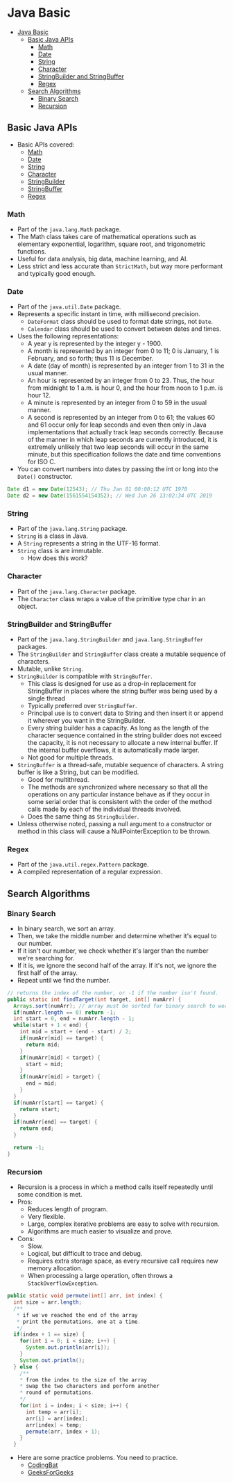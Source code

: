 # Java Basic

- [Java Basic](#java-basic)
  - [Basic Java APIs](#basic-java-apis)
    - [Math](#math)
    - [Date](#date)
    - [String](#string)
    - [Character](#character)
    - [StringBuilder and StringBuffer](#stringbuilder-and-stringbuffer)
    - [Regex](#regex)
  - [Search Algorithms](#search-algorithms)
    - [Binary Search](#binary-search)
    - [Recursion](#recursion)

## Basic Java APIs

- Basic APIs covered:
  - [Math](https://docs.oracle.com/javase/8/docs/api/java/lang/Math.html)
  - [Date](https://docs.oracle.com/javase/8/docs/api/java/util/Date.html)
  - [String](https://docs.oracle.com/javase/8/docs/api/java/lang/String.html)
  - [Character](https://docs.oracle.com/javase/8/docs/api/java/lang/Character.html)
  - [StringBuilder](https://docs.oracle.com/javase/8/docs/api/java/lang/StringBuilder.html)
  - [StringBuffer](https://docs.oracle.com/javase/8/docs/api/java/lang/StringBuffer.html)
  - [Regex](https://docs.oracle.com/javase/8/docs/api/java/util/regex/Pattern.html)

### Math

- Part of the `java.lang.Math` package.
- The Math class takes care of mathematical operations such as elementary exponential, logarithm, square root, and trigonometric functions.
- Useful for data analysis, big data, machine learning, and AI.
- Less strict and less accurate than `StrictMath`, but way more performant and typically good enough.

### Date

- Part of the `java.util.Date` package.
- Represents a specific instant in time, with millisecond precision.
  - `DateFormat` class should be used to format date strings, not `Date`.
  - `Calendar` class should be used to convert between dates and times.
- Uses the following representations:
  - A year y is represented by the integer y - 1900.
  - A month is represented by an integer from 0 to 11; 0 is January, 1 is February, and so forth; thus 11 is December.
  - A date (day of month) is represented by an integer from 1 to 31 in the usual manner.
  - An hour is represented by an integer from 0 to 23. Thus, the hour from midnight to 1 a.m. is hour 0, and the hour from noon to 1 p.m. is hour 12.
  - A minute is represented by an integer from 0 to 59 in the usual manner.
  - A second is represented by an integer from 0 to 61; the values 60 and 61 occur only for leap seconds and even then only in Java implementations that actually track leap seconds correctly. Because of the manner in which leap seconds are currently introduced, it is extremely unlikely that two leap seconds will occur in the same minute, but this specification follows the date and time conventions for ISO C.
- You can convert numbers into dates by passing the int or long into the `Date()` constructor.

```java
Date d1 = new Date(12543); // Thu Jan 01 00:00:12 UTC 1970
Date d2 = new Date(1561554154352); // Wed Jun 26 13:02:34 UTC 2019
```

### String

- Part of the `java.lang.String` package.
- `String` is a class in Java.
- A `String` represents a string in the UTF-16 format.
- `String` class is are immutable.
  - How does this work?

### Character

- Part of the `java.lang.Character` package.
- The `Character` class wraps a value of the primitive type char in an object.

### StringBuilder and StringBuffer

- Part of the `java.lang.StringBuilder` and `java.lang.StringBuffer` packages.
- The `StringBuilder` and `StringBuffer` class create a mutable sequence of characters.
- Mutable, unlike `String`.
- `StringBuilder` is compatible with `StringBuffer`.
  - This class is designed for use as a drop-in replacement for StringBuffer in places where the string buffer was being used by a single thread
  - Typically preferred over `StringBuffer`.
  - Principal use is to convert data to String and then insert it or append it wherever you want in the StringBuilder.
  - Every string builder has a capacity. As long as the length of the character sequence contained in the string builder does not exceed the capacity, it is not necessary to allocate a new internal buffer. If the internal buffer overflows, it is automatically made larger.
  - Not good for multiple threads.
- `StringBuffer` is a thread-safe, mutable sequence of characters. A string buffer is like a String, but can be modified.
  - Good for multithread.
  - The methods are synchronized where necessary so that all the operations on any particular instance behave as if they occur in some serial order that is consistent with the order of the method calls made by each of the individual threads involved.
  - Does the same thing as `StringBuilder`.
- Unless otherwise noted, passing a null argument to a constructor or method in this class will cause a NullPointerException to be thrown.

### Regex

- Part of the `java.util.regex.Pattern` package.
- A compiled representation of a regular expression.

## Search Algorithms

### Binary Search

- In binary search, we sort an array.
- Then, we take the middle number and determine whether it's equal to our number.
- If it isn't our number, we check whether it's larger than the number we're searching for.
- If it is, we ignore the second half of the array. If it's not, we ignore the first half of the array.
- Repeat until we find the number.

```java
// returns the index of the number, or -1 if the number isn't found.
public static int findTarget(int target, int[] numArr) {
  Arrays.sort(numArr); // array must be sorted for binary search to work.
  if(numArr.length == 0) return -1;
  int start = 0, end = numArr.length - 1;
  while(start + 1 < end) {
    int mid = start + (end - start) / 2;
    if(numArr[mid] == target) {
      return mid;
    }
    if(numArr[mid] < target) {
      start = mid;
    }
    if(numArr[mid] > target) {
      end = mid;
    }
  }
  if(numArr[start] == target) {
    return start;
  }
  if(numArr[end] == target) {
    return end;
  }

  return -1;
}
```

### Recursion

- Recursion is a process in which a method calls itself repeatedly until some condition is met.
- Pros:
  - Reduces length of program.
  - Very flexible.
  - Large, complex iterative problems are easy to solve with recursion.
  - Algorithms are much easier to visualize and prove.
- Cons:
  - Slow.
  - Logical, but difficult to trace and debug.
  - Requires extra storage space, as every recursive call requires new memory allocation.
  - When processing a large operation, often throws a `StackOverflowException`.

```java
public static void permute(int[] arr, int index) {
  int size = arr.length;
  /**
   * if we've reached the end of the array
   * print the permutations, one at a time.
   */
  if(index + 1 == size) {
    for(int i = 0; i < size; i++) {
      System.out.println(arr[i]);
    }
    System.out.println();
  } else {
    /**
    * from the index to the size of the array
    * swap the two characters and perform another
    * round of permutations.
    */
    for(int i = index; i < size; i++) {
      int temp = arr[i];
      arr[i] = arr[index];
      arr[index] = temp;
      permute(arr, index + 1);
    }
  }
```

- Here are some practice problems. You need to practice.
  - [CodingBat](https://codingbat.com/java/Recursion-1)
  - [GeeksForGeeks](https://www.geeksforgeeks.org/recursion-practice-problems-solutions/)
